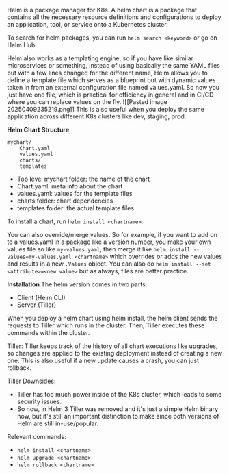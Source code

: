 Helm is a package manager for K8s. A helm chart is a package that contains all the necessary resource definitions and configurations to deploy an application, tool, or service onto a Kubernetes cluster. 

To search for helm packages, you can run `helm search <keyword>` or go on Helm Hub.

Helm also works as a templating engine, so if you have like similar microservices or something, instead of using basically the same YAML files but with a few lines changed for the different name, Helm allows you to define a template file which serves as a blueprint but with dynamic values taken in from an external configuration file named values.yaml. So now you just have one file, which is practical for efficiency in general and in CI/CD where you can replace values on the fly.
![[Pasted image 20250409235219.png]]
This is also useful when you deploy the same application across different K8s clusters like dev, staging, prod.

**Helm Chart Structure**
```
mychart/
	Chart.yaml
	values.yaml
	charts/
	templates
```
- Top level mychart folder: the name of the chart
- Chart.yaml: meta info about the chart
- values.yaml: values for the template files
- charts folder: chart dependencies
- templates folder: the actual template files

To install a chart, run `helm install <chartname>`.

You can also override/merge values. So for example, if you want to add on to a values.yaml in a package like a version number, you make your own values file so like `my-values.yaml`, then merge it like `helm install --values=my-values.yaml <chartname>` which overrides or adds the new values and results in a new `.Values` object. You can also do `helm install --set <attribute>=<new value>` but as always, files are better practice.

**Installation**
The helm version comes in two parts:
- Client (Helm CLI)
- Server (Tiller)

When you deploy a helm chart using helm install, the helm client sends the requests to Tiller which runs in the cluster. Then, Tiller executes these commands within the cluster.

Tiller:
Tiller keeps track of the history of all chart executions like upgrades, so changes are applied to the existing deployment instead of creating a new one. This is also useful if a new update causes a crash, you can just rollback.

Tiller Downsides:
- Tiller has too much power inside of the K8s cluster, which leads to some security issues.
- So now, in Helm 3 Tiller was removed and it's just a simple Helm binary now, but it's still an important distinction to make since both versions of Helm are still in-use/popular.

Relevant commands:
- `helm install <chartname>`
- `helm upgrade <chartname>`
- `helm rollback <chartname>`